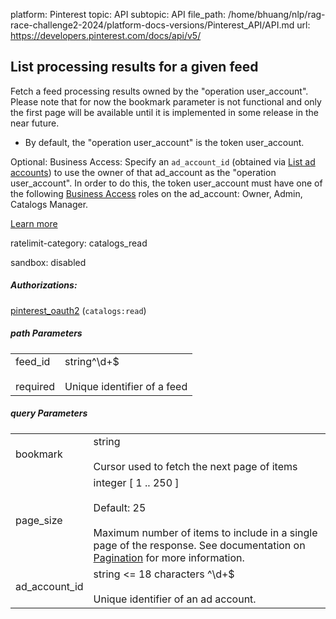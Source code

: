 platform: Pinterest
topic: API
subtopic: API
file_path: /home/bhuang/nlp/rag-race-challenge2-2024/platform-docs-versions/Pinterest_API/API.md
url: https://developers.pinterest.com/docs/api/v5/


## [](#operation/feed_processing_results/list)List processing results for a given feed

Fetch a feed processing results owned by the "operation user\_account". Please note that for now the bookmark parameter is not functional and only the first page will be available until it is implemented in some release in the near future.

* By default, the "operation user\_account" is the token user\_account.

Optional: Business Access: Specify an `ad_account_id` (obtained via [List ad accounts](https://developers.pinterest.com/docs/api/v5/#operation/ad_accounts/list)) to use the owner of that ad\_account as the "operation user\_account". In order to do this, the token user\_account must have one of the following [Business Access](https://help.pinterest.com/en/business/article/share-and-manage-access-to-your-ad-accounts) roles on the ad\_account: Owner, Admin, Catalogs Manager.

[Learn more](https://developers.pinterest.com/docs/shopping/catalog/)

ratelimit-category: catalogs\_read

sandbox: disabled

##### Authorizations:

[pinterest\_oauth2](#section/Authentication/pinterest_oauth2) (`catalogs:read`)

##### path Parameters

|     |     |
| --- | --- |
| feed\_id<br><br>required | string^\\d+$<br><br>Unique identifier of a feed |

##### query Parameters

|     |     |
| --- | --- |
| bookmark | string<br><br>Cursor used to fetch the next page of items |
| page\_size | integer \[ 1 .. 250 \]<br><br>Default: 25<br><br>Maximum number of items to include in a single page of the response. See documentation on [Pagination](https://developers.pinterest.com/docs/getting-started/pagination/) for more information. |
| ad\_account\_id | string <= 18 characters ^\\d+$<br><br>Unique identifier of an ad account. |